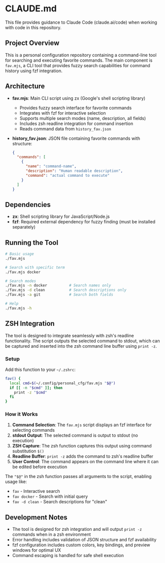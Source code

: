 # CLAUDE.md

This file provides guidance to Claude Code (claude.ai/code) when working with code in this repository.

## Project Overview

This is a personal configuration repository containing a command-line tool for searching and executing favorite commands. The main component is `fav.mjs`, a CLI tool that provides fuzzy search capabilities for command history using fzf integration.

## Architecture

- **fav.mjs**: Main CLI script using zx (Google's shell scripting library)

  - Provides fuzzy search interface for favorite commands
  - Integrates with fzf for interactive selection
  - Supports multiple search modes (name, description, all fields)
  - Includes zsh readline integration for command insertion
  - Reads command data from `history_fav.json`

- **history_fav.json**: JSON file containing favorite commands with structure:
  ```json
  {
    "commands": [
      {
        "name": "command-name",
        "description": "Human readable description",
        "command": "actual command to execute"
      }
    ]
  }
  ```

## Dependencies

- **zx**: Shell scripting library for JavaScript/Node.js
- **fzf**: Required external dependency for fuzzy finding (must be installed separately)

## Running the Tool

```bash
# Basic usage
./fav.mjs

# Search with specific term
./fav.mjs docker

# Search modes
./fav.mjs -n docker          # Search names only
./fav.mjs -d clean           # Search descriptions only
./fav.mjs -a git             # Search both fields

# Help
./fav.mjs -h
```

## ZSH Integration

The tool is designed to integrate seamlessly with zsh's readline functionality. The script outputs the selected command to stdout, which can be captured and inserted into the zsh command line buffer using `print -z`.

### Setup

Add this function to your `~/.zshrc`:

```bash
fav() {
  local cmd=$(~/.config/personal_cfg/fav.mjs "$@")
  if [[ -n "$cmd" ]]; then
    print -z "$cmd"
  fi
}
```

### How it Works

1. **Command Selection**: The `fav.mjs` script displays an fzf interface for selecting commands
2. **stdout Output**: The selected command is output to stdout (no execution)
3. **ZSH Capture**: The zsh function captures this output using command substitution `$()`
4. **Readline Buffer**: `print -z` adds the command to zsh's readline buffer
5. **User Control**: The command appears on the command line where it can be edited before execution

The `"$@"` in the zsh function passes all arguments to the script, enabling usage like:

- `fav` - Interactive search
- `fav docker` - Search with initial query
- `fav -d clean` - Search descriptions for "clean"

## Development Notes

- The tool is designed for zsh integration and will output `print -z` commands when in a zsh environment
- Error handling includes validation of JSON structure and fzf availability
- fzf configuration includes custom colors, key bindings, and preview windows for optimal UX
- Command escaping is handled for safe shell execution
